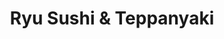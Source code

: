 ---
layout: place
title: "Ryu Sushi & Teppanyaki"
permalink: /arizona/gilbert/ryu-sushi-teppanyaki.html
stateAbbr: AZ
stateName: Arizona
cityName: Gilbert
seo:
  name: "Ryu Sushi & Teppanyaki"
  type: Restaurant
  links: null
description: "Ryu Sushi & Teppanyaki serves delicious sushi in Gilbert, Arizona. Try fresh Japanese dishes for a great dining experience. "
place_id: ChIJhVQDqXasK4cR47nEhDrIYw8
photos:
  - name: >-
      places/ChIJhVQDqXasK4cR47nEhDrIYw8/photos/AeeoHcLghXqFxhiik2Ipl_rjh3ZwjMH7vFRIKKtX6ffQwkwXeyBepZSsC98C_zex1mzWepccdNmFT8SDBvMbXHQhiF2soeXNOi46HDSJAfI5tDPV_0BB2uOIbrx-spYfbr1WyzWtakXGUKc8C9kuJ_nsp_9hTZ0hH8nKJUXFLUoxiHxoNVzQOvdRh_IpZKEu17gobe_U3RUCMFWIFJCgvRmFQzqM5BKqMyGYQTN-nLorgPJUILGfkuM09by6Nv2wsTf1vBqlMPx5Ku3ShmLKXMZnBiRX7aHIsmfMwn1cfIYehnPDvQ
    widthPx: 1066
    heightPx: 800
    authorAttributions:
      - displayName: Ryu Sushi & Teppanyaki
        uri: https://maps.google.com/maps/contrib/107858774663515421805
        photoUri: >-
          https://lh3.googleusercontent.com/a/ACg8ocIWRaao3bxJ7OmOUq8PgE-cmQb_RQ77xANgQQNEZtWMRCSYUg=s100-p-k-no-mo
    flagContentUri: >-
      https://www.google.com/local/imagery/report/?cb_client=maps_api_places.places_api&image_key=!1e10!2sAF1QipOdprc9fQIe_yRmC-QFmG0L_dhUBaG-qsb9yxg9&hl=en-US
    googleMapsUri: >-
      https://www.google.com/maps/place//data=!3m4!1e2!3m2!1sAF1QipOdprc9fQIe_yRmC-QFmG0L_dhUBaG-qsb9yxg9!2e10!4m2!3m1!1s0x872bac76a9035485:0xf63c83a84c4b9e3
  - name: >-
      places/ChIJhVQDqXasK4cR47nEhDrIYw8/photos/AeeoHcJoWmHv90ewTEq_BaBzUBYK-FNuL41Ju8bUDBH6NrEDVgSslAulZJ4o_s5cghanJK25KqHzde40hpPHKqQ6joRL2ErzHIOEtDVpPLvN6RRaGXPqnIuGfBA7rdLl5O5HcMW9f4Ew4sZWjiepzw9SBhfebLxrXmAE-A87rVquHBsh641O8HCS-k5C0QQEqjEKv-6fj6ql813imYmbF-PjCvbq3NIbu2Q3j04rpDcZoY1UeDLJoyOtt3GufdjOa12LyqGUTfeEBjVzjrMpH84gBifbFMtPpjF_Hc6e-I6yN2IRDQ
    widthPx: 2048
    heightPx: 1365
    authorAttributions:
      - displayName: Ryu Sushi & Teppanyaki
        uri: https://maps.google.com/maps/contrib/107858774663515421805
        photoUri: >-
          https://lh3.googleusercontent.com/a/ACg8ocIWRaao3bxJ7OmOUq8PgE-cmQb_RQ77xANgQQNEZtWMRCSYUg=s100-p-k-no-mo
    flagContentUri: >-
      https://www.google.com/local/imagery/report/?cb_client=maps_api_places.places_api&image_key=!1e10!2sAF1QipPUUiOAM9g3rNt-kcb5e88XVz3fNTw70VsZBF8m&hl=en-US
    googleMapsUri: >-
      https://www.google.com/maps/place//data=!3m4!1e2!3m2!1sAF1QipPUUiOAM9g3rNt-kcb5e88XVz3fNTw70VsZBF8m!2e10!4m2!3m1!1s0x872bac76a9035485:0xf63c83a84c4b9e3
  - name: >-
      places/ChIJhVQDqXasK4cR47nEhDrIYw8/photos/AeeoHcINiw9pdt4hdVDeek-uIjCFeaMQ6IJXUk-tycRMHzZIqoP6IizJAlQtB98o8DrfGXbntW9VG0h-K8TnXcXlusOy295RG-zD9c5IPEEQG2SZ9pnP4xh19z7-wn5Pry42Wi-k5Z1CBgKO_pZEfDpAmLZITxX3_GTmQKAnCM1pi7Z-38WXkmwSAcsvYQQKkQ-iP5OXqNMxS6GMGDgZs_popxEQ4z9gYfcWDXTsI5LSaI_FWRm07giHxQT5Gd9X8s334BkIYkFHXL7BQkbjAECoTknuAKUJ6S28CU5-Xqi5nZfI1Q
    widthPx: 1100
    heightPx: 728
    authorAttributions:
      - displayName: Ryu Sushi & Teppanyaki
        uri: https://maps.google.com/maps/contrib/107858774663515421805
        photoUri: >-
          https://lh3.googleusercontent.com/a/ACg8ocIWRaao3bxJ7OmOUq8PgE-cmQb_RQ77xANgQQNEZtWMRCSYUg=s100-p-k-no-mo
    flagContentUri: >-
      https://www.google.com/local/imagery/report/?cb_client=maps_api_places.places_api&image_key=!1e10!2sAF1QipNVyi7Gov7isiKHAieScfME0Kd_hVdV8RVl8vP0&hl=en-US
    googleMapsUri: >-
      https://www.google.com/maps/place//data=!3m4!1e2!3m2!1sAF1QipNVyi7Gov7isiKHAieScfME0Kd_hVdV8RVl8vP0!2e10!4m2!3m1!1s0x872bac76a9035485:0xf63c83a84c4b9e3
  - name: >-
      places/ChIJhVQDqXasK4cR47nEhDrIYw8/photos/AeeoHcKY4LJxfn37UreQy2_BYxtV6JzIimfH3acfvUwAC06c_uYS-C8Z_v2einsFGvBMTzSQX0R1wOv5KWn27sEeyCKKTKwnTkA0YqRd2hDj2S5wAEHqBxpE2PhxLU7LGH2alcN_ck71l_5CIcuVwxUrtsPmF4h3e2JE2HjygSxJbkUN6fgfegL3Hsho-xfgXwn2cfLRQw7wfIZmgeIp0nA9Qqi6o_QYM59AoCx0l7rn4-dU9n8vGbW0671aMSq8Vpp-k692OkFfTTwasqOlQOa235xE4fuQER2rL9-5O7SQTa8Fl90uvXnswdf1x8EYzPLj4LrYJHssYLIzTRaLD-ME92wACzJ1QX5vVQhAtA52Vwy6qHhfYhvo0z7rdpx8-K4AVcf_JPSdjAA1xpZbfeO_T-IXVQoQl9Q8Fq9wP0zAE5_r3XVh
    widthPx: 4000
    heightPx: 3000
    authorAttributions:
      - displayName: Lindsay Needham
        uri: https://maps.google.com/maps/contrib/111962114707267918446
        photoUri: >-
          https://lh3.googleusercontent.com/a-/ALV-UjXrULZYX0Wacgdt5SRfIL0K7BmMBHuEKlwQf0xw-MREpO8auKDrbg=s100-p-k-no-mo
    flagContentUri: >-
      https://www.google.com/local/imagery/report/?cb_client=maps_api_places.places_api&image_key=!1e10!2sCIHM0ogKEICAgICXs8LGvgE&hl=en-US
    googleMapsUri: >-
      https://www.google.com/maps/place//data=!3m4!1e2!3m2!1sCIHM0ogKEICAgICXs8LGvgE!2e10!4m2!3m1!1s0x872bac76a9035485:0xf63c83a84c4b9e3
  - name: >-
      places/ChIJhVQDqXasK4cR47nEhDrIYw8/photos/AeeoHcKiJOLLEvpvVZ7X-XzRCjqPBzUYCkzjsEX5hisXAD9b_iHa8vs9TQxkfFDtI8XR302mUVVogJYDHpLaNx_ynBcjiR4ZPBOHnVE1nboIlqbEUJ3ikp1qiRspdk4a2xCpfvQNbu4CnhN2fM4RkxLpci76jahAI0tfFjkeQdKH84v6DXAzL4SCRLOUmXqdhWS-X0wpBDHn-vNBvu5EyE59V8rovmrUbqjy0C_82sqTF3lyoz-9EGBlWxYG6VaunMRvsuPEX3-RcD654mWAnIjy60YVSL2xBPFvBkGg3MfY-PhsiDlzrpMO2aHfPGAabtlyiMulzyqcAT8tq33GbfxQCRX8_CnT5ASdRpHBR2X7iZMd29AAzoX6l_9yRceTgzOx6TSEny3cPOxeDRiBJiux0CR8vNUDbfi-J5WrjvAzg6JPCw
    widthPx: 4032
    heightPx: 3024
    authorAttributions:
      - displayName: Shawn H
        uri: https://maps.google.com/maps/contrib/108381038348347724328
        photoUri: >-
          https://lh3.googleusercontent.com/a-/ALV-UjVCfnxluUlBflDFjKiE7NU4WN_jtAOtKCIbW3NmXDpjlWqrH2r2=s100-p-k-no-mo
    flagContentUri: >-
      https://www.google.com/local/imagery/report/?cb_client=maps_api_places.places_api&image_key=!1e10!2sCIHM0ogKEICAgIChjcetUg&hl=en-US
    googleMapsUri: >-
      https://www.google.com/maps/place//data=!3m4!1e2!3m2!1sCIHM0ogKEICAgIChjcetUg!2e10!4m2!3m1!1s0x872bac76a9035485:0xf63c83a84c4b9e3
  - name: >-
      places/ChIJhVQDqXasK4cR47nEhDrIYw8/photos/AeeoHcLlZC9Ck9Jct6BOgnkJlnmQn_6Peeh3vDR1DeJ0YV2c1UtwOkeKDkoO75bjJ8psA63rq3YZxPus91Ffw8_XPDibaAj1OqpmIDQg-kVpz0_trTHprai5XHAPipy8OqExG1URpmEV5ndbBc_mrADHK-h3Gv8f6B_AKmpTRqEcd2JhqcXi92nCd7jQCsk1OJsevhKSOhVEAyQu5tbOA83CCYUBgoisFXRuPU4c0643sx0phYVYRRwE-lnnDw9zJebeKtCMPnFITCDKreQgKcZUDjjOS5ww7ty5eWiSdNbmfnB21791vZfIsgj2f71Jq7DcUjjZ6LWwTGdSe2pHEvww9OC4OAWjN87ROnmJxmGcqeh_oLtbqiFgjB5-pwQhZKkiSBfHKqDPekDduttGRpnSQOZTfVZlHJRWQFL9zY4rQUKmXfFR
    widthPx: 3599
    heightPx: 4800
    authorAttributions:
      - displayName: KE L
        uri: https://maps.google.com/maps/contrib/103059542760397811412
        photoUri: >-
          https://lh3.googleusercontent.com/a-/ALV-UjWkPB7BWhXGxVj9f6F3ZNtGRiPD9bvePDMVA-UUZG6TrXWc2Sly=s100-p-k-no-mo
    flagContentUri: >-
      https://www.google.com/local/imagery/report/?cb_client=maps_api_places.places_api&image_key=!1e10!2sCIHM0ogKEICAgICh4eaR6gE&hl=en-US
    googleMapsUri: >-
      https://www.google.com/maps/place//data=!3m4!1e2!3m2!1sCIHM0ogKEICAgICh4eaR6gE!2e10!4m2!3m1!1s0x872bac76a9035485:0xf63c83a84c4b9e3
  - name: >-
      places/ChIJhVQDqXasK4cR47nEhDrIYw8/photos/AeeoHcIcF-k951vXdMKCjpINwSCj4JC9HkgtYV81ZWlyxVORsmF5EWt_mwX11UZj02knRmfkQx6k535pMO8LCTU-H1Zj4CbhhmlI6JE89bsHfydOTpBJLFhY40aLeMfkkyZky2hHuu0RRBEqFYpOwA0C9c-8DHnxhD9OTH_vIxi9QYrQVMHZtGZvzANxAHb4cP8E_sCIJYjrkuGPDgC9HDz1kPmXHx9vPyR0L1sKmaif1cdKbQFxMJRbEZW9kVw1IBMuuP3sFaVzZ3RlpA-TdKZvX51EEF6gD1CiEKZTL8BjEz3w3uBtnJWz6U0ZDaUBMpx9hchTo58uOo1GOADvfLUvubaklb_1pRh9X5Xqd7ETb96uvm8EtwoT9349WDoK5GxsYozv6fD-TJEVWvdnyKBXzri2N_H_hRtR8R25fjgHS2ma9lY
    widthPx: 4032
    heightPx: 3024
    authorAttributions:
      - displayName: Shawn H
        uri: https://maps.google.com/maps/contrib/108381038348347724328
        photoUri: >-
          https://lh3.googleusercontent.com/a-/ALV-UjVCfnxluUlBflDFjKiE7NU4WN_jtAOtKCIbW3NmXDpjlWqrH2r2=s100-p-k-no-mo
    flagContentUri: >-
      https://www.google.com/local/imagery/report/?cb_client=maps_api_places.places_api&image_key=!1e10!2sCIHM0ogKEICAgIChjcetsgE&hl=en-US
    googleMapsUri: >-
      https://www.google.com/maps/place//data=!3m4!1e2!3m2!1sCIHM0ogKEICAgIChjcetsgE!2e10!4m2!3m1!1s0x872bac76a9035485:0xf63c83a84c4b9e3
  - name: >-
      places/ChIJhVQDqXasK4cR47nEhDrIYw8/photos/AeeoHcI0cpnM6cfR67174fweuwQjnjYhYFP39V576STPe7HOZ4rDgYPyF4xlzFCfrIsAdHcwNFWwXOqzIywGl8hU7P-xsIv4Ge_4smIWC5RBmQ3nT6rDrtF2nkal5JXGuesSEdZgzlEYASORvyTvlbJwbgYUeV50aDTjW8NxuOKWle4J9iuoS0YGTuZRT1uSMhFGm1X6XyqG8cGmdpiNrGtoJI2om7bxWk9F_5iYwUqB_oKN9uAw4Fqo9hwLkV0LNlG8xdg3ZvAzwfZu3MA0XmzVer78X8vjtVAG97IFQBHxm5LAco86q_Z1LIj_lQwIT3YBjj-mb447AEfIlAOKR0r85Vy8jYzI7OwSqTX573E7q9UmbKldhcbJ1N4wWgcJ37mAByjNHPBAElkttHHQKY9FRhnIx1o7SL6LmPTuECxMy2I
    widthPx: 2085
    heightPx: 2192
    authorAttributions:
      - displayName: John Lin
        uri: https://maps.google.com/maps/contrib/107089984881504235800
        photoUri: >-
          https://lh3.googleusercontent.com/a-/ALV-UjW7uMXpnWCMHEO-8FCPnQCXYhEb8cSWo9iYiP7oYYd91_D7BTfs=s100-p-k-no-mo
    flagContentUri: >-
      https://www.google.com/local/imagery/report/?cb_client=maps_api_places.places_api&image_key=!1e10!2sCIHM0ogKEICAgIDH6byTFQ&hl=en-US
    googleMapsUri: >-
      https://www.google.com/maps/place//data=!3m4!1e2!3m2!1sCIHM0ogKEICAgIDH6byTFQ!2e10!4m2!3m1!1s0x872bac76a9035485:0xf63c83a84c4b9e3
  - name: >-
      places/ChIJhVQDqXasK4cR47nEhDrIYw8/photos/AeeoHcJBTvjvmGbbfVD28OdQNGsGFxGoZfNT8vQXgqxnIm1HfbRee0TMjWsHWavZKdGRcsNkowd_kkRt68B4X4LAtJzEbxRh93jSC6d7w9rpFfoUc3PJ5VEocuQXTiPyKcBwlUHa84ZTwDS4l5X4rTf9XYjDzssMFM9vKNjbDxEa4KdJtzAXSs-CiJKfMjp7DY8Fw7EamF8R4g2jhLdpN8a1G-CfVTjSdcH5o3pPvKsnlPTCkpSiDGudTk3mkdgsNjid9zpt53lCWduikIjdBdN5zOm2-QYOTWAcbBwIGBGL-YmLGJzeRqZYEsHzJD6xuDAtVpgyopCWT451mWXy3iNS7ugdm0KoFNAcKjGDbpIaJtT0tTCbIQ4oT2bFOoCpzIQ61brmX8zdk71wIvltC-0isZJtolJWX6CMeXhnMuq5735nLcii
    widthPx: 2682
    heightPx: 2090
    authorAttributions:
      - displayName: John Lin
        uri: https://maps.google.com/maps/contrib/107089984881504235800
        photoUri: >-
          https://lh3.googleusercontent.com/a-/ALV-UjW7uMXpnWCMHEO-8FCPnQCXYhEb8cSWo9iYiP7oYYd91_D7BTfs=s100-p-k-no-mo
    flagContentUri: >-
      https://www.google.com/local/imagery/report/?cb_client=maps_api_places.places_api&image_key=!1e10!2sCIHM0ogKEICAgIDH6byD7QE&hl=en-US
    googleMapsUri: >-
      https://www.google.com/maps/place//data=!3m4!1e2!3m2!1sCIHM0ogKEICAgIDH6byD7QE!2e10!4m2!3m1!1s0x872bac76a9035485:0xf63c83a84c4b9e3
  - name: >-
      places/ChIJhVQDqXasK4cR47nEhDrIYw8/photos/AeeoHcKIG3LbG6lm-OYrmAWQjuPnL0LLV8Dxzv8Kv6tvk5B-w37mk3OC0_8vuhT0EbWaJht96BwBYod0T6Ss7t_N9_gIaTLUVkqdAslTc7wymPl-yQPqsDIaFbPUPhAAjgEgnkdeEpkQUcAtUJPJ6WOv3nN2vypOjA8lCjpGb6B4zjUd0hRqUF-aVCHugSwtHMfWsx8tFvgUhzdwTtI_OliiS3kuEWxIIQf2Gi7_Sxw3IDh2z0WCvZAqy5JT9LnXnX1TCGJ1SrpyRzC7TqBHuFUiKld52JEpLnArAQuMeyitLsE_lXbGOojiJ5mCcaGQNfO450rduNKHNvnztqEmWTTuL38rexXAkkWzTpP5EBq6LOy89hEk4o69Q9qiYufw_nO3aQ0_1sbzGY2R2XhAwyzMEOVqOuVbNRKtiD2rL2AYHToi2g
    widthPx: 2604
    heightPx: 4624
    authorAttributions:
      - displayName: Ace sihatay
        uri: https://maps.google.com/maps/contrib/106524800225189817222
        photoUri: >-
          https://lh3.googleusercontent.com/a-/ALV-UjX64K60RPJEiXTjziHYpNg2V_FmqxRUve3RCw5z9Bx_1zgI1fUx=s100-p-k-no-mo
    flagContentUri: >-
      https://www.google.com/local/imagery/report/?cb_client=maps_api_places.places_api&image_key=!1e10!2sCIHM0ogKEICAgID-5uDvRg&hl=en-US
    googleMapsUri: >-
      https://www.google.com/maps/place//data=!3m4!1e2!3m2!1sCIHM0ogKEICAgID-5uDvRg!2e10!4m2!3m1!1s0x872bac76a9035485:0xf63c83a84c4b9e3
address: '2512 S Val Vista Dr # 101, Gilbert, AZ 85295, USA'
street: '2512 S Val Vista Dr # 101'
city: Gilbert
state: AZ
zip: '85295'
country: USA
neighborhood: Shoppes At Val Vista
latitude: '33.304873'
longitude: '-111.755997'
accessibility_options:
  wheelchairAccessibleParking: true
  wheelchairAccessibleEntrance: true
  wheelchairAccessibleRestroom: true
  wheelchairAccessibleSeating: true
business_status: OPERATIONAL
name: Ryu Sushi & Teppanyaki
google_maps_links:
  directionsUri: >-
    https://www.google.com/maps/dir//''/data=!4m7!4m6!1m1!4e2!1m2!1m1!1s0x872bac76a9035485:0xf63c83a84c4b9e3!3e0
  placeUri: https://maps.google.com/?cid=1108950086924417507
  writeAReviewUri: >-
    https://www.google.com/maps/place//data=!4m3!3m2!1s0x872bac76a9035485:0xf63c83a84c4b9e3!12e1
  reviewsUri: >-
    https://www.google.com/maps/place//data=!4m4!3m3!1s0x872bac76a9035485:0xf63c83a84c4b9e3!9m1!1b1
  photosUri: >-
    https://www.google.com/maps/place//data=!4m3!3m2!1s0x872bac76a9035485:0xf63c83a84c4b9e3!10e5
primary_type: Japanese Restaurant
opening_hours:
  regular: null
  current: null
secondary_opening_hours:
  regular:
    weekdayDescriptions: null
    type: null
  current:
    weekdayDescriptions: null
    type: null
phone: null
price_level: null
price_range: null
rating: null
rating_count: 0
website: null
reviews: null
parking_options: null
payment_options: null
allow_dogs: null
curbside_pickup: null
delivery: null
dine_in: null
good_for_children: null
good_for_groups: null
good_for_sports: null
live_music: null
menu_for_children: null
outdoor_seating: null
reservable: null
restroom: null
serves_beer: null
serves_breakfast: null
serves_brunch: null
serves_cocktails: null
serves_coffee: null
serves_dinner: null
serves_dessert: null
serves_lunch: null
serves_vegetarian_food: null
serves_wine: null
takeout: null
summary: null

---